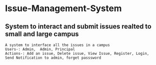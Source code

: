 # Issue-Management-System
## System to interact and submit issues realted to small and large campus
	A system to interface all the issues in a campus
	Users-: Admin,  Admin, Principal
	Actions-: Add an issue, Delete issue, View Issue, Register, Login, Send Notification to admin, forget passsword
